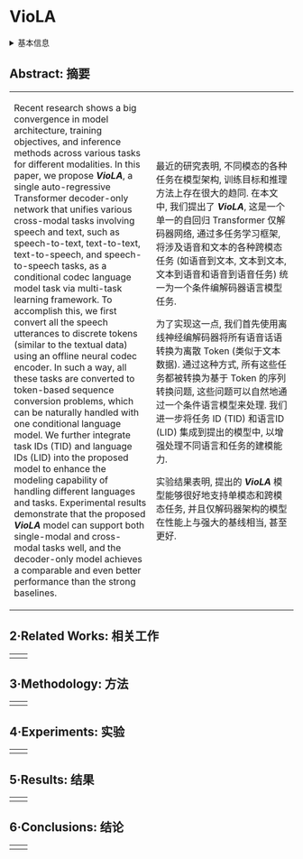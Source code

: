 # VioLA

<details>
<summary>基本信息</summary>

- 标题: "VioLA: Unified Codec Language Models for Speech Recognition, Synthesis, and Translation"
- 作者:
  - 01 Tianrui Wang,
  - 02 Long Zhou,
  - 03 Ziqiang Zhang,
  - 04 Yu Wu,
  - 05 Shujie Liu,
  - 06 Yashesh Gaur,
  - 07 Zhuo Chen,
  - 08 Jinyu Li,
  - 09 Furu Wei
- 链接:
  - [ArXiv](https://arxiv.org/abs/2305.16107)
  - [Publication]
  - [Github]
  - [Demo]
- 文件:
  - [ArXiv](_PDF/2305.16107v1__VioLA__Unified_Codec_Language_Models_for_Speech_Recognition_Synthesis_and_Translation.pdf)
  - [Publication] #TODO

</details>

## Abstract: 摘要

<table><tr><td width="50%">

Recent research shows a big convergence in model architecture, training objectives, and inference methods across various tasks for different modalities.
In this paper, we propose ***VioLA***, a single auto-regressive Transformer decoder-only network that unifies various cross-modal tasks involving speech and text, such as speech-to-text, text-to-text, text-to-speech, and speech-to-speech tasks, as a conditional codec language model task via multi-task learning framework.
To accomplish this, we first convert all the speech utterances to discrete tokens (similar to the textual data) using an offline neural codec encoder.
In such a way, all these tasks are converted to token-based sequence conversion problems, which can be naturally handled with one conditional language model.
We further integrate task IDs (TID) and language IDs (LID) into the proposed model to enhance the modeling capability of handling different languages and tasks.
Experimental results demonstrate that the proposed ***VioLA*** model can support both single-modal and cross-modal tasks well, and the decoder-only model achieves a comparable and even better performance than the strong baselines.

</td><td>

最近的研究表明, 不同模态的各种任务在模型架构, 训练目标和推理方法上存在很大的趋同.
在本文中, 我们提出了 ***VioLA***, 这是一个单一的自回归 Transformer 仅解码器网络, 通过多任务学习框架, 将涉及语音和文本的各种跨模态任务 (如语音到文本, 文本到文本, 文本到语音和语音到语音任务) 统一为一个条件编解码器语言模型任务.

为了实现这一点, 我们首先使用离线神经编解码器将所有语音话语转换为离散 Token (类似于文本数据).
通过这种方式, 所有这些任务都被转换为基于 Token 的序列转换问题, 这些问题可以自然地通过一个条件语言模型来处理.
我们进一步将任务 ID (TID) 和语言ID (LID) 集成到提出的模型中, 以增强处理不同语言和任务的建模能力.

实验结果表明, 提出的 ***VioLA*** 模型能够很好地支持单模态和跨模态任务, 并且仅解码器架构的模型在性能上与强大的基线相当, 甚至更好.

</td></tr></table>

## 2·Related Works: 相关工作

<table><tr><td width="50%">

</td></tr></table>

## 3·Methodology: 方法

<table><tr><td width="50%">

</td></tr></table>

## 4·Experiments: 实验

<table><tr><td width="50%">

</td></tr></table>

## 5·Results: 结果

<table><tr><td width="50%">

</td></tr></table>

## 6·Conclusions: 结论

<table><tr><td width="50%">

</td></tr></table>
